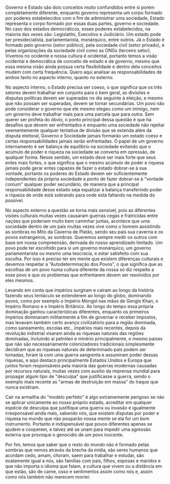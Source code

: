 Governo e Estado são dois conceitos muito confundidos entre si porém completamente diferente, enquanto governo representa um corpo formado por poderes estabelecidos com o fim de administrar uma sociedade, Estado representa o corpo formado por essas duas partes, governo e sociedade. No caso dos estados democráticos, esses poderes estabelecidos, na maioria das vezes são: Legislatito, Executivo e Judiciário. Um estado pode ser presidecialista, parlamentarista, monárquico, entre outros. Já o Estado é formado pelo governo (setor público), pela sociedade civil (setor privado), e pelas organizações da sociedade civil como as ONGs (terceiro setor). Vivemos no ocidente e nossa cultura é ocidental, portanto temos a visão ocidental e democrática de conceito de estado e de governo, mesmo que essa mesma visão ainda possua certa flexibilidade e dentro dela conceitos mudem com certa frequência. Quero aqui analisar as responsabilidades de ambos tanto no aspecto interno, quanto no externo.

No aspecto interno, o Estado precisa ser coeso, o que significa que os três setores devem trabalhar em conjunto para o bem geral, as divisões e disputas políticas devem ser superadas no dia seguinte à eleição, e mesmo que não possam ser superadas, devem se tornar secundárias. Um povo não pode considerar o governo que ele mesmo elegeu como um inimigo, nem um governo deve trabalhar mais para uma parcela que para outra. Sem querer ser profeta do óbvio, o ponto principal dessa questão é que há desafios que devem ser enfrentados e enquanto uma sociedade não rejeitar veementemente qualquer tentativa de divisão que se extenda além da disputa eleitoral, Governo e Sociedade jamais formarão um estado coeso e certas responsabilidades jamais serão enfrentadas. O papel de um governo internamento é ser balança de equilíbrio na sociedade evitando que o acúmulo de poder e riqueza na sociedade se converta em opressão, de qualquer forma. Nesse sentido, um estado deve ser mais forte que seus entes mais fortes, o que significa que o mesmo acúmulo de poder e riquesa jamais pode gerar entes capazes de fazer o estado dobrar-se à sua vontade, portanto os poderes do Estado devem ser suficientemente independentes da própria sociedade a ponto de fazer dobrar-se à "vontade comum" qualquer poder secundário, de maneira que a principal responsabilidade desse estado seja equalizar a balança transferindo poder e riqueza de onde está sobrando para onde está faltando na medida do possível.

No aspecto externo a questão se torna mais sensível, pois as diferentes visões culturais muitas vezes causaram guerras cegas e fratricidas entre nações que poderiam muito bem caminhar juntas, acontece que uma sociedade dentro de um país muitas vezes vive como o homem assistindo as sombras no Mito da Caverna de Platão, sendo seu país sua caverna e os povos estrangeiros, as sombras. Queremos sempre medir os outros com base em nossa compreensão, derivada do nosso aprendizado limitado. Um povo pode ter escolhido para si um governo monárquico, um governo parlamentarista ou mesmo uma teocracia, e estar satisfeito com sua escolha. Por isso é preciso ter em mente que existem diferenças culturais e devemos respeitar a "Autodeterminação dos Povos", o que significa que as escolhas de um povo numa cultura diferente da nossa só diz respeito a esse povo e que os problemas que enfrentarem devem ser resolvidos por eles mesmos.

Levando em conta que impérios surgiram e caíram ao longo da história fazendo seus tentáculo se extenderem ao longo do globo, dominando povos, como por exemplo o Império Mongol nas mãos de Gengis Khan, o Império Romano e o Império Britânico. Ao longo do tempo essa própria dominação ganhou características diferentes, enquanto os primeiros impérios dominavam militarmente a fim de governar e receber impostos, mas levavam também certo avanço civilizatório para a região dominada, como saneamento, escolas etc., impérios mais recentes, depois da revolução indistrial visaram ainda as riquesas naturais das regiões dominadas, incluindo aí petróleo e minério principalmente, e mesmo países que não são necessáriamente colonizadores tradicionais simplesmente decidiram que as riquesas naturais de determinado país podem ser tomadas, foram lá com uma guerra sangrenta e assumiram poder dessas riquesas, e aqui destaco principalmente Estados Unidos e Europa que juntos foram responsáveis pela maioria das guerras modernas causadas por recursos naturais, muitas vezes com auxílio da imprensa mundial para propagar algum tipo de "desculpa" que justificasse a guerra, sendo o exemplo mais recente as "armas de destruição em massa" do Iraque que nunca existiram.

Cair na armailha do "modelo perfeito" é algo extramemente perigoso se não se aplicar unicamente ao nosso próprio estado, acreditar em qualquer espécie de desculpa que justifique uma guerra ou invasão é igualmente irresponsável ainda mais, sabendo nós, que existem disputas por poder e riquesa no mundo que não pouparão nossa mente se ela for um bom instrumento. Portanto é indispensável que povos diferentes apenas se ajudem e cooperem, e talvez até se unam para impedir uma agressão externa que provoque o genocidio de um povo inocente.

Por fim, temos que saber que o resto do mundo não é formado pelas sombras que vemos através da brecha da mídia, são seres humanos que acordam cedo, amam, choram, saem para trabalhar e estudar, são exatamente igual a nós, são famílias com pais, filhos, esposas e maridos e que não importa o idioma que falam, a cultura que vivem ou a distância em que estão, são de carne, osso e sentimentos assim como nós e, assim como nós também não merecem morrer.

